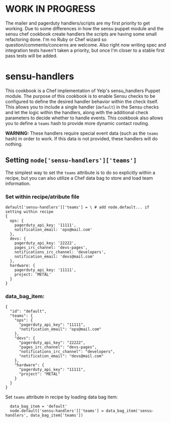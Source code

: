 # WORK IN PROGRESS
The mailer and pagerduty handlers/scripts are my first priority to get working. Due to some 
differences in how the sensu puppet module and the sensu chef cookbook create handlers the 
scripts are having some small refactoring done. I'm no Ruby or Chef wizard so
question/comments/concerns are welcome. Also right now writing spec and integration tests 
haven't taken a priority, but once I'm closer to a stable first pass tests will be added.

# sensu-handlers

This cookbook is a Chef implementation of Yelp's sensu_handlers Puppet module. The purpose of this
cookbook is to enable Sensu checks to be configured to define the desired handler behavior within
the check itself. This allows you to include a single handler (`default`) in the Sensu checks and
let the logic within the handlers, along with the additional check parameters to decide whether to
handle events. This cookbook also allows you to define a `teams` hash to provide more dynamic
contact routing.

**WARNING:** These handlers require special event data (such as the `teams` hash) in order to work. 
If this data is not provided, these handlers will do nothing.

## Setting `node['sensu-handlers']['teams']`

The simplest way to set the `teams` attribute is to do so explicitly within a recipe, but 
you can also utilize a Chef data bag to store and load team information.

### Set within recipe/atribute file

```
default['sensu-handlers']['teams'] = \ # add node.default... if setting within recipe
{
  ops: {
    pagerduty_api_key: '11111',
    notification_email: 'ops@mail.com'
  },
  devs: {
    pagerduty_api_key: '22222',
    pages_irc_channel: 'devs-pages',
    notifications_irc_channel: 'developers',
    notification_email: 'devs@mail.com'
  },
  hardware: {
    pagerduty_api_key: '11111',
    project: 'METAL'
  }
}
```

### data_bag_item:

```
{
  "id": "default",
  "teams": {
    "ops": {
      "pagerduty_api_key": "11111",
      "notification_email": "ops@mail.com"
    },
    "devs": {
      "pagerduty_api_key": "22222",
      "pages_irc_channel": "devs-pages",
      "notifications_irc_channel": "developers",
      "notification_email": "devs@mail.com"
    },
    "hardware": {
      "pagerduty_api_key": "11111",
      "project": "METAL"
    }
  }
}
```

Set `teams` attribute in recipe by loading data bag item:

```
  data_bag_item = 'default'
  node.default['sensu-handlers']['teams'] = data_bag_item('sensu-handlers', data_bag_item['teams'])
```
